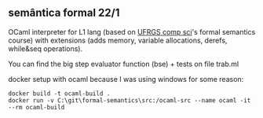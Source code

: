 ## semântica formal 22/1

OCaml interpreter for L1 lang (based on [UFRGS comp sci](https://www.inf.ufrgs.br/site/en)'s formal semantics course) with extensions (adds memory, variable allocations, derefs, while&seq operations).

You can find the big step evaluator function (bse) + tests on file trab.ml

docker setup with ocaml because I was using windows for some reason:

```
docker build -t ocaml-build .
docker run -v C:\git\formal-semantics\src:/ocaml-src --name ocaml -it --rm ocaml-build
```
